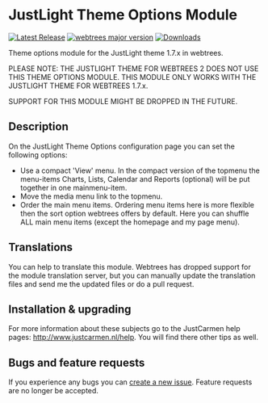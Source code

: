 JustLight Theme Options Module
==============================

[![Latest Release](https://img.shields.io/github/release/JustCarmen/justlight_theme_options.svg)][1]
[![webtrees major version](https://img.shields.io/badge/webtrees-v1.x-red)][2]
[![Downloads](https://img.shields.io/github/downloads/JustCarmen/justlight_theme_options/total.svg)]()

Theme options module for the JustLight theme 1.7.x in webtrees.

PLEASE NOTE: THE JUSTLIGHT THEME FOR WEBTREES 2 DOES NOT USE THIS THEME OPTIONS MODULE. THIS MODULE ONLY WORKS WITH THE JUSTLIGHT THEME FOR WEBTREES 1.7.x. 

SUPPORT FOR THIS MODULE MIGHT BE DROPPED IN THE FUTURE.

Description
-----------
On the JustLight Theme Options configuration page you can set the following options:
* Use a compact 'View' menu. In the compact version of the topmenu the menu-items Charts, Lists, Calendar and Reports (optional) will be put together in one mainmenu-item.
* Move the media menu link to the topmenu.
* Order the main menu items. Ordering menu items here is more flexible then the sort option webtrees offers by default. Here you can shuffle ALL main menu items (except the homepage and my page menu). 

Translations
------------
You can help to translate this module. Webtrees has dropped support for the module translation server, but you can manually update the translation files and send me the updated files or do a pull request.

Installation & upgrading
------------------------
For more information about these subjects go to the JustCarmen help pages: http://www.justcarmen.nl/help. You will find there other tips as well.

Bugs and feature requests
-------------------------
If you experience any bugs you can [create a new issue][3]. Feature requests are no longer be accepted.

[1]: https://github.com/JustCarmen/justlight_theme_options/releases/latest
[2]: https://webtrees.net/download
[3]: https://github.com/JustCarmen/justlight_theme_options/issues?state=open

